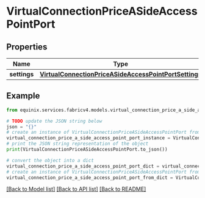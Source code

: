 # VirtualConnectionPriceASideAccessPointPort


## Properties

Name | Type | Description | Notes
------------ | ------------- | ------------- | -------------
**settings** | [**VirtualConnectionPriceASideAccessPointPortSettings**](VirtualConnectionPriceASideAccessPointPortSettings.md) |  | [optional] 

## Example

```python
from equinix.services.fabricv4.models.virtual_connection_price_a_side_access_point_port import VirtualConnectionPriceASideAccessPointPort

# TODO update the JSON string below
json = "{}"
# create an instance of VirtualConnectionPriceASideAccessPointPort from a JSON string
virtual_connection_price_a_side_access_point_port_instance = VirtualConnectionPriceASideAccessPointPort.from_json(json)
# print the JSON string representation of the object
print(VirtualConnectionPriceASideAccessPointPort.to_json())

# convert the object into a dict
virtual_connection_price_a_side_access_point_port_dict = virtual_connection_price_a_side_access_point_port_instance.to_dict()
# create an instance of VirtualConnectionPriceASideAccessPointPort from a dict
virtual_connection_price_a_side_access_point_port_from_dict = VirtualConnectionPriceASideAccessPointPort.from_dict(virtual_connection_price_a_side_access_point_port_dict)
```
[[Back to Model list]](../README.md#documentation-for-models) [[Back to API list]](../README.md#documentation-for-api-endpoints) [[Back to README]](../README.md)


